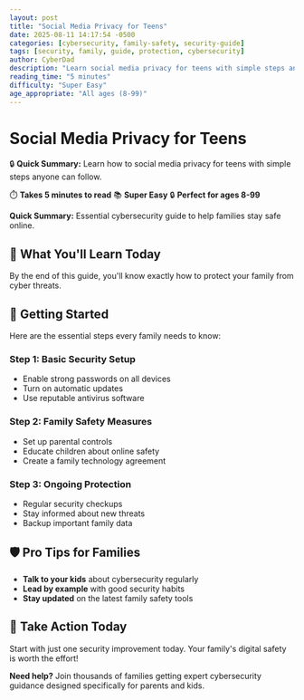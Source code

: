 ```yaml
---
layout: post
title: "Social Media Privacy for Teens"
date: 2025-08-11 14:17:54 -0500
categories: [cybersecurity, family-safety, security-guide]
tags: [security, family, guide, protection, cybersecurity]
author: CyberDad
description: "Learn social media privacy for teens with simple steps anyone can follow."
reading_time: "5 minutes"
difficulty: "Super Easy"
age_appropriate: "All ages (8-99)"
---
```


# Social Media Privacy for Teens

🔒 **Quick Summary:** Learn how to social media privacy for teens with simple steps anyone can follow.

⏱️ **Takes 5 minutes to read** 📚 **Super Easy** 🔒 **Perfect for ages 8-99**

**Quick Summary:** Essential cybersecurity guide to help families stay safe online.

## 🎯 What You'll Learn Today

By the end of this guide, you'll know exactly how to protect your family from cyber threats.

## 🚀 Getting Started

Here are the essential steps every family needs to know:

### Step 1: Basic Security Setup
- Enable strong passwords on all devices
- Turn on automatic updates
- Use reputable antivirus software

### Step 2: Family Safety Measures  
- Set up parental controls
- Educate children about online safety
- Create a family technology agreement

### Step 3: Ongoing Protection
- Regular security checkups
- Stay informed about new threats
- Backup important family data

## 🛡️ Pro Tips for Families

- **Talk to your kids** about cybersecurity regularly
- **Lead by example** with good security habits  
- **Stay updated** on the latest family safety tools

## 🎯 Take Action Today

Start with just one security improvement today. Your family's digital safety is worth the effort!

**Need help?** Join thousands of families getting expert cybersecurity guidance designed specifically for parents and kids.